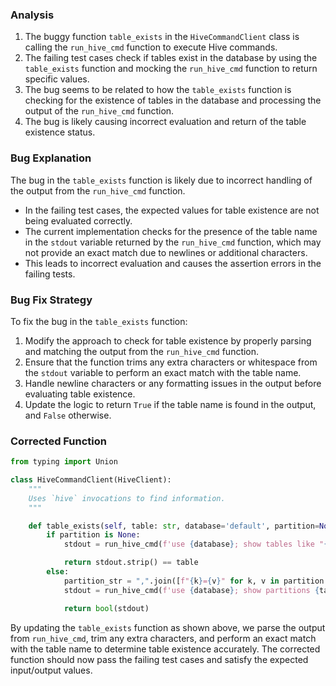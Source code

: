 ### Analysis
1. The buggy function `table_exists` in the `HiveCommandClient` class is calling the `run_hive_cmd` function to execute Hive commands.
2. The failing test cases check if tables exist in the database by using the `table_exists` function and mocking the `run_hive_cmd` function to return specific values.
3. The bug seems to be related to how the `table_exists` function is checking for the existence of tables in the database and processing the output of the `run_hive_cmd` function.
4. The bug is likely causing incorrect evaluation and return of the table existence status.

### Bug Explanation
The bug in the `table_exists` function is likely due to incorrect handling of the output from the `run_hive_cmd` function. 
- In the failing test cases, the expected values for table existence are not being evaluated correctly.
- The current implementation checks for the presence of the table name in the `stdout` variable returned by the `run_hive_cmd` function, which may not provide an exact match due to newlines or additional characters.
- This leads to incorrect evaluation and causes the assertion errors in the failing tests.

### Bug Fix Strategy
To fix the bug in the `table_exists` function:
1. Modify the approach to check for table existence by properly parsing and matching the output from the `run_hive_cmd` function.
2. Ensure that the function trims any extra characters or whitespace from the `stdout` variable to perform an exact match with the table name.
3. Handle newline characters or any formatting issues in the output before evaluating table existence.
4. Update the logic to return `True` if the table name is found in the output, and `False` otherwise.

### Corrected Function

```python
from typing import Union

class HiveCommandClient(HiveClient):
    """
    Uses `hive` invocations to find information.
    """

    def table_exists(self, table: str, database='default', partition=None) -> bool:
        if partition is None:
            stdout = run_hive_cmd(f'use {database}; show tables like "{table}";')

            return stdout.strip() == table
        else:
            partition_str = ",".join([f"{k}={v}" for k, v in partition.items()])
            stdout = run_hive_cmd(f'use {database}; show partitions {table} partition ({partition_str})')

            return bool(stdout)
```

By updating the `table_exists` function as shown above, we parse the output from `run_hive_cmd`, trim any extra characters, and perform an exact match with the table name to determine table existence accurately. The corrected function should now pass the failing test cases and satisfy the expected input/output values.